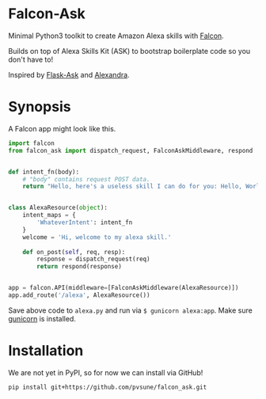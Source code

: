 # Falcon-Ask
Minimal Python3 toolkit to create Amazon Alexa skills with [Falcon](https://falconframework.org/). 

Builds on top of Alexa Skills Kit (ASK) to bootstrap boilerplate code so you don't have to!

Inspired by [Flask-Ask](https://github.com/johnwheeler/flask-ask) and [Alexandra](https://github.com/erik/alexandra).

# Synopsis
A Falcon app might look like this.
```python
import falcon
from falcon_ask import dispatch_request, FalconAskMiddleware, respond


def intent_fn(body):
    # "body" contains request POST data.
    return "Hello, here's a useless skill I can do for you: Hello, World!"


class AlexaResource(object):
    intent_maps = {
        'WhateverIntent': intent_fn
    }
    welcome = 'Hi, welcome to my alexa skill.'
    
    def on_post(self, req, resp):
        response = dispatch_request(req)
        return respond(response)


app = falcon.API(middleware=[FalconAskMiddleware(AlexaResource)])
app.add_route('/alexa', AlexaResource())
```
Save above code to `alexa.py` and run via `$ gunicorn alexa:app`. Make sure [gunicorn](http://gunicorn.org/) is installed.

# Installation
We are not yet in PyPI, so for now we can install via GitHub!
```bash
pip install git+https://github.com/pvsune/falcon_ask.git
```
